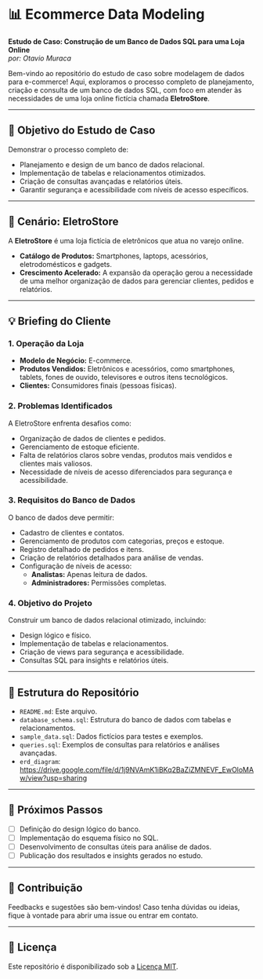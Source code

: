 # 📊 Ecommerce Data Modeling  
**Estudo de Caso: Construção de um Banco de Dados SQL para uma Loja Online**  
*por: Otavio Muraca*  

Bem-vindo ao repositório do estudo de caso sobre modelagem de dados para e-commerce! Aqui, exploramos o processo completo de planejamento, criação e consulta de um banco de dados SQL, com foco em atender às necessidades de uma loja online fictícia chamada **EletroStore**.  

---

## 🎯 **Objetivo do Estudo de Caso**  
Demonstrar o processo completo de:  
- Planejamento e design de um banco de dados relacional.  
- Implementação de tabelas e relacionamentos otimizados.  
- Criação de consultas avançadas e relatórios úteis.  
- Garantir segurança e acessibilidade com níveis de acesso específicos.  

---

## 🛒 **Cenário: EletroStore**  
A **EletroStore** é uma loja fictícia de eletrônicos que atua no varejo online.  
- **Catálogo de Produtos:** Smartphones, laptops, acessórios, eletrodomésticos e gadgets.  
- **Crescimento Acelerado:** A expansão da operação gerou a necessidade de uma melhor organização de dados para gerenciar clientes, pedidos e relatórios.  

---

## 💡 **Briefing do Cliente**  

### **1. Operação da Loja**  
- **Modelo de Negócio:** E-commerce.  
- **Produtos Vendidos:** Eletrônicos e acessórios, como smartphones, tablets, fones de ouvido, televisores e outros itens tecnológicos.  
- **Clientes:** Consumidores finais (pessoas físicas).  

### **2. Problemas Identificados**  
A EletroStore enfrenta desafios como:  
- Organização de dados de clientes e pedidos.  
- Gerenciamento de estoque eficiente.  
- Falta de relatórios claros sobre vendas, produtos mais vendidos e clientes mais valiosos.  
- Necessidade de níveis de acesso diferenciados para segurança e acessibilidade.  

### **3. Requisitos do Banco de Dados**  
O banco de dados deve permitir:  
- Cadastro de clientes e contatos.  
- Gerenciamento de produtos com categorias, preços e estoque.  
- Registro detalhado de pedidos e itens.  
- Criação de relatórios detalhados para análise de vendas.  
- Configuração de níveis de acesso:  
  - **Analistas:** Apenas leitura de dados.  
  - **Administradores:** Permissões completas.  

### **4. Objetivo do Projeto**  
Construir um banco de dados relacional otimizado, incluindo:  
- Design lógico e físico.  
- Implementação de tabelas e relacionamentos.  
- Criação de views para segurança e acessibilidade.  
- Consultas SQL para insights e relatórios úteis.  

---

## 📂 **Estrutura do Repositório**  
- `README.md`: Este arquivo.  
- `database_schema.sql`: Estrutura do banco de dados com tabelas e relacionamentos.  
- `sample_data.sql`: Dados fictícios para testes e exemplos.  
- `queries.sql`: Exemplos de consultas para relatórios e análises avançadas.  
- `erd_diagram`: https://drive.google.com/file/d/1j9NVAmK1iBKq2BaZiZMNEVF_EwOloMAw/view?usp=sharing
---

## 🚀 **Próximos Passos**  
- [ ] Definição do design lógico do banco.  
- [ ] Implementação do esquema físico no SQL.  
- [ ] Desenvolvimento de consultas úteis para análise de dados.  
- [ ] Publicação dos resultados e insights gerados no estudo.  

---

## 🤝 **Contribuição**  
Feedbacks e sugestões são bem-vindos! Caso tenha dúvidas ou ideias, fique à vontade para abrir uma issue ou entrar em contato.  

---

## 📝 **Licença**  
Este repositório é disponibilizado sob a [Licença MIT](LICENSE).  
